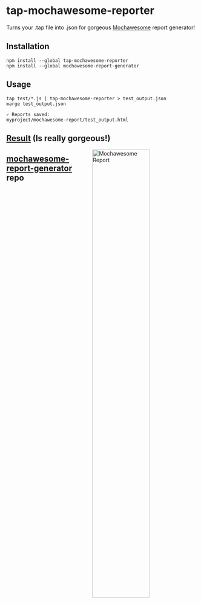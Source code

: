 # tap-mochawesome-reporter


Turns your .tap file into .json for gorgeous [Mochawesome](https://github.com/adamgruber/mochawesome) report generator!

## Installation

    npm install --global tap-mochawesome-reporter
    npm install --global mochawesome-report-generator

## Usage


    tap test/*.js | tap-mochawesome-reporter > test_output.json
    marge test_output.json

    ✓ Reports saved:
    myproject/mochawesome-report/test_output.html


## [Result](https://darvin.github.io/MMATestSuiteGenerator/Results/Mathematica_10/Function_Tests.html) (Is really gorgeous!)
<img align="right" src="https://github.com/adamgruber/mochawesome-report-generator/blob/master/docs/marge-report-1.0.1.png?raw=true" alt="Mochawesome Report" width="55%" />

## [mochawesome-report-generator](https://github.com/adamgruber/mochawesome-report-generator) repo
